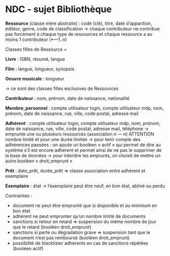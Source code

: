 # NDC - sujet Bibliothèque

**Ressource** (classe mère abstraite) : code (clé), titre, date d’apparition, éditeur, genre, code de classification
→ chaque contributeur ne contribue pas forcément à chaque type de ressources et chaque ressource a au moins 1 contributeur (*—1..n) 

Classes filles de Ressource =

**Livre** : ISBN, résumé, langue

**Film** : langue, longueur, synopsis

**Oeuvre musicale** : longueur

→ ce sont des classes filles exclusives de Ressources

**Contributeur** : nom, prénom, date de naissance, nationalité

**Membre_personnel** : compte utilisateur login, compte utilisateur mdp, nom, prénom, date de naissance, rue, ville, code postal, adresse mail

**Adhérent** : compte utilisateur login, compte utilisateur mdp, nom, prénom, date de naissance, rue, ville, code postal, adresse mail, téléphone
→ emprunte une ou plusieurs ressources (association n — n) ATTENTION nombre limité et pour une durée limitée
→ pour tenir compte des adhérences passées : on ajoute un booléen « actif » qui permet de dire au système s’il est encore adhérent et permet ainsi de ne pas le supprimer de la base de données
→  pour interdire les emprunts, on choisit de mettre un autre booléen « droit_emprunt » 

**Prêt** : date_prêt, durée_prêt
⇒ classe association entre adhérent et exemplaire

**Exemplaire** : état
→ l’exemplaire peut être neuf, en bon état, abîmé ou perdu

Contraintes :
- document ne peut être emprunté que si disponible et au minimum en bon état
- adhérent ne peut emprunter qu’un nombre limité de documents 
- sanctions si retour en retard ⇒ suspension du même nombre de jour que le retard (booléen droit_emprunt)
- sanctions si perte ou dégradation grave ⇒ suspension tant que le document n’est pas remboursé (booléen droit_emprunt)
- possibilité de blacklister adhérents en cas de sanctions répétées (booléen actif)

